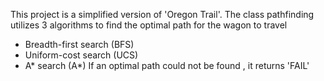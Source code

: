This project is a simplified version of 'Oregon Trail'.
The class pathfinding utilizes 3 algorithms to find the optimal path for the wagon to travel
- Breadth-first search (BFS)
- Uniform-cost search (UCS)
- A* search (A*)
If an optimal path could not be found , it returns 'FAIL'
